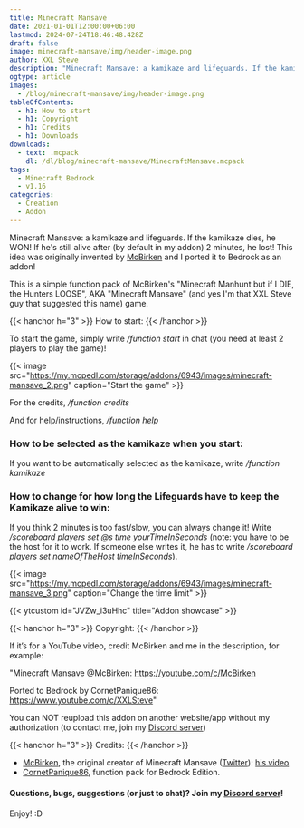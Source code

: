```yaml
---
title: Minecraft Mansave
date: 2021-01-01T12:00:00+06:00
lastmod: 2024-07-24T18:46:48.428Z
draft: false
image: minecraft-mansave/img/header-image.png
author: XXL Steve
description: "Minecraft Mansave: a kamikaze and lifeguards. If the kamikaze dies, he WON! If he's still alive after (by default in my addon) 2 minutes, he lost! This idea was originally invented by McBirken and I ported it to Bedrock as an addon!"
ogtype: article
images:
  - /blog/minecraft-mansave/img/header-image.png
tableOfContents:
  - h1: How to start
  - h1: Copyright
  - h1: Credits
  - h1: Downloads
downloads:
  - text: .mcpack
    dl: /dl/blog/minecraft-mansave/MinecraftMansave.mcpack
tags:
  - Minecraft Bedrock
  - v1.16
categories:
  - Creation
  - Addon
---
```


Minecraft Mansave: a kamikaze and lifeguards. If the kamikaze dies, he WON! If he's still alive after (by default in my addon) 2 minutes, he lost! This idea was originally invented by [McBirken](https://youtube.com/c/McBirken) and I ported it to Bedrock as an addon!

This is a simple function pack of McBirken's "Minecraft Manhunt but if I DIE, the Hunters LOOSE", AKA "Minecraft Mansave" (and yes I'm that XXL Steve guy that suggested this name) game.

{{< hanchor h="3" >}}
How to start:
{{< /hanchor >}}

To start the game, simply write */function start* in chat (you need at least 2 players to play the game)!

{{< image src="https://my.mcpedl.com/storage/addons/6943/images/minecraft-mansave_2.png" caption="Start the game"  >}}

For the credits, */function credits*

And for help/instructions, */function help*

### How to be selected as the kamikaze when you start:

If you want to be automatically selected as the kamikaze, write */function kamikaze*

### How to change for how long the Lifeguards have to keep the Kamikaze alive to win:

If you think 2 minutes is too fast/slow, you can always change it! Write */scoreboard players set @s time yourTimeInSeconds* (note: you have to be the host for it to work. If someone else writes it, he has to write */scoreboard players set nameOfTheHost timeInSeconds*).

{{< image src="https://my.mcpedl.com/storage/addons/6943/images/minecraft-mansave_3.png" caption="Change the time limit"  >}}

{{< ytcustom id="JVZw_i3uHhc" title="Addon showcase" >}}

{{< hanchor h="3" >}}
Copyright:
{{< /hanchor >}}

If it’s for a YouTube video, credit McBirken and me in the description, for example:

"Minecraft Mansave @McBirken: https://youtube.com/c/McBirken

Ported to Bedrock by CornetPanique86: https://www.youtube.com/c/XXLSteve"

You can NOT reupload this addon on another website/app without my authorization (to contact me, join my [Discord server](https://discord.gg/dJJyryc))

{{< hanchor h="3" >}}
Credits:
{{< /hanchor >}}

- [McBirken](https://youtube.com/c/McBirken), the original creator of Minecraft Mansave ([Twitter](https://twitter.com/mcbirken)): [his video](https://youtube.com/embed//JrXR_m7ElTU)
- [CornetPanique86](https://youtube.com/@XXLSteve), function pack for Bedrock Edition.


#### Questions, bugs, suggestions (or just to chat)? Join my [Discord server](https://discord.gg/dJJyryc)!

Enjoy! :D